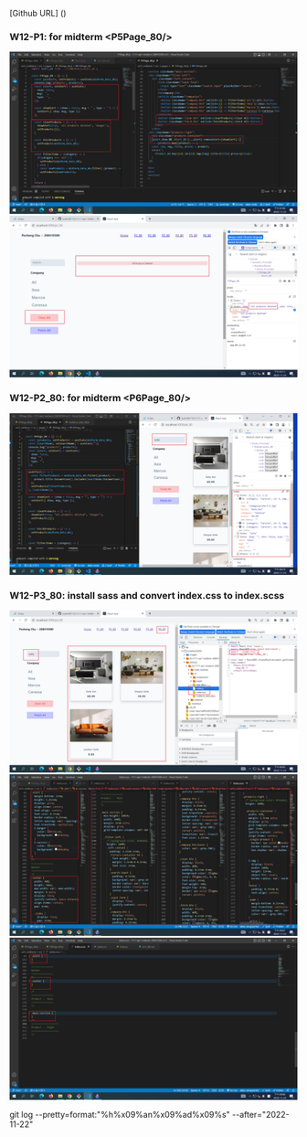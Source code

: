 [Github URL] ()

### W12-P1: for midterm <P5Page_80/>

![](w12-p1-1.png)
![](w12-p1-2.png)


### W12-P2_80: for midterm <P6Page_80/>

![](w12-p2.png)

### W12-P3_80: install sass and convert index.css to index.scss 

![](w12-p3-1.png)
![](w12-p3-2.png)
![](w12-p3-3.png)

git log --pretty=format:"%h%x09%an%x09%ad%x09%s" --after="2022-11-22"
